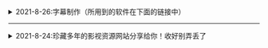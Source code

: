 <details>
  <summary>2021-8-26:字幕制作（所用到的软件在下面的链接中）</summary>

| 网站名称  | 网站地址  |
| ------------ | ------------ |
|  字幕提取 |  https://www.aliyundrive.com/s/5cuMWBL8RpX|
下载后将后缀修改为zip|如果不会使用请到西瓜搜索 ### 云边科技工作室 
</details>

- - -

<details>
  <summary>2021-8-24:珍藏多年的影视资源网站分享给你！收好别弄丢了</summary>

| 网站名称  | 网站地址  |
| ------------ | ------------ |
|  电影天堂 |  https://www.dy2018.com/ |
|  电影先生 |http://dyxs14.com/   |
|  555电影 |https://www.555dy6.com/   |
| MK影视|https://www.mkvdo.com/|
|  KK看剧 |http://www.kkkanju.com/   |
|  奈飞星影视 |https://nfxhd.com/   |
| CK电影部落 |https://www.ck180.net/   |
</details>
